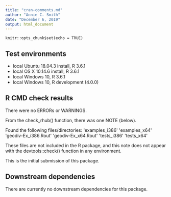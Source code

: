 ```yaml
---
title: "cran-comments.md"
author: "Annie C. Smith"
date: "December 6, 2019"
output: html_document
---
```


```{r setup, include=FALSE}
knitr::opts_chunk$set(echo = TRUE)
```
## Test environments
* local Ubuntu 18.04.3 install, R 3.6.1
* local OS X 10.14.6 install, R 3.6.1
* local Windows 10, R 3.6.1
* local Windows 10, R development (4.0.0)

## R CMD check results
There were no ERRORs or WARNINGS.

From the check_rhub() function, there was one NOTE (below).

Found the following files/directories:
    'examples_i386' 'examples_x64' 'geodiv-Ex_i386.Rout'
    'geodiv-Ex_x64.Rout' 'tests_i386' 'tests_x64'
    
These files are not included in the R package, and this note
does not appear with the devtools::check() function in any environment.

This is the initial submission of this package.

## Downstream dependencies
There are currently no downstream dependencies for this package.
